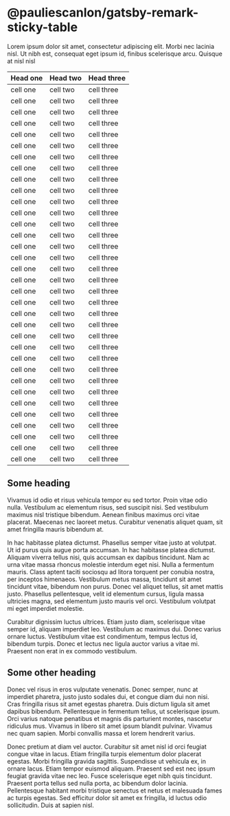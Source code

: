 # @pauliescanlon/gatsby-remark-sticky-table

Lorem ipsum dolor sit amet, consectetur adipiscing elit. Morbi nec lacinia nisl. Ut nibh est, consequat eget ipsum id, finibus scelerisque arcu. Quisque at nisl nisl

| Head one | Head two | Head three |
| -------- | -------- | ---------- |
| cell one | cell two | cell three |
| cell one | cell two | cell three |
| cell one | cell two | cell three |
| cell one | cell two | cell three |
| cell one | cell two | cell three |
| cell one | cell two | cell three |
| cell one | cell two | cell three |
| cell one | cell two | cell three |
| cell one | cell two | cell three |
| cell one | cell two | cell three |
| cell one | cell two | cell three |
| cell one | cell two | cell three |
| cell one | cell two | cell three |
| cell one | cell two | cell three |
| cell one | cell two | cell three |
| cell one | cell two | cell three |
| cell one | cell two | cell three |
| cell one | cell two | cell three |
| cell one | cell two | cell three |
| cell one | cell two | cell three |
| cell one | cell two | cell three |
| cell one | cell two | cell three |
| cell one | cell two | cell three |
| cell one | cell two | cell three |
| cell one | cell two | cell three |
| cell one | cell two | cell three |
| cell one | cell two | cell three |
| cell one | cell two | cell three |
| cell one | cell two | cell three |
| cell one | cell two | cell three |
| cell one | cell two | cell three |
| cell one | cell two | cell three |
| cell one | cell two | cell three |
| cell one | cell two | cell three |

## Some heading

Vivamus id odio et risus vehicula tempor eu sed tortor. Proin vitae odio nulla. Vestibulum ac elementum risus, sed suscipit nisi. Sed vestibulum maximus nisl tristique bibendum. Aenean finibus maximus orci vitae placerat. Maecenas nec laoreet metus. Curabitur venenatis aliquet quam, sit amet fringilla mauris bibendum at.

In hac habitasse platea dictumst. Phasellus semper vitae justo at volutpat. Ut id purus quis augue porta accumsan. In hac habitasse platea dictumst. Aliquam viverra tellus nisi, quis accumsan ex dapibus tincidunt. Nam ac urna vitae massa rhoncus molestie interdum eget nisi. Nulla a fermentum mauris. Class aptent taciti sociosqu ad litora torquent per conubia nostra, per inceptos himenaeos. Vestibulum metus massa, tincidunt sit amet tincidunt vitae, bibendum non purus. Donec vel aliquet tellus, sit amet mattis justo. Phasellus pellentesque, velit id elementum cursus, ligula massa ultricies magna, sed elementum justo mauris vel orci. Vestibulum volutpat mi eget imperdiet molestie.

Curabitur dignissim luctus ultrices. Etiam justo diam, scelerisque vitae semper id, aliquam imperdiet leo. Vestibulum ac maximus dui. Donec varius ornare luctus. Vestibulum vitae est condimentum, tempus lectus id, bibendum turpis. Donec et lectus nec ligula auctor varius a vitae mi. Praesent non erat in ex commodo vestibulum.

## Some other heading

Donec vel risus in eros vulputate venenatis. Donec semper, nunc at imperdiet pharetra, justo justo sodales dui, et congue diam dui non nisi. Cras fringilla risus sit amet egestas pharetra. Duis dictum ligula sit amet dapibus bibendum. Pellentesque in fermentum tellus, ut scelerisque ipsum. Orci varius natoque penatibus et magnis dis parturient montes, nascetur ridiculus mus. Vivamus in libero sit amet ipsum blandit pulvinar. Vivamus nec quam sapien. Morbi convallis massa et lorem hendrerit varius.

Donec pretium at diam vel auctor. Curabitur sit amet nisl id orci feugiat congue vitae in lacus. Etiam fringilla turpis elementum dolor placerat egestas. Morbi fringilla gravida sagittis. Suspendisse ut vehicula ex, in ornare lacus. Etiam tempor euismod aliquam. Praesent sed est nec ipsum feugiat gravida vitae nec leo. Fusce scelerisque eget nibh quis tincidunt. Praesent porta tellus sed nulla porta, ac bibendum dolor lacinia. Pellentesque habitant morbi tristique senectus et netus et malesuada fames ac turpis egestas. Sed efficitur dolor sit amet ex fringilla, id luctus odio sollicitudin. Duis at sapien nisl.
